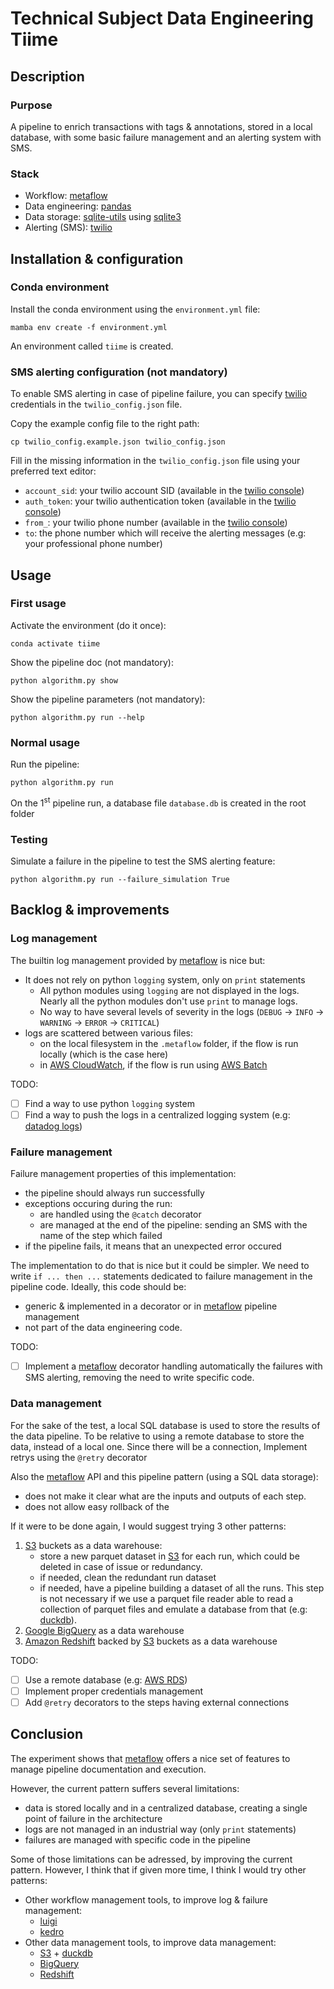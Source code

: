 # Technical Subject Data Engineering Tiime

## Description

### Purpose

A pipeline to enrich transactions with tags & annotations, stored in a local database, with some basic failure management and an alerting system with SMS.

### Stack

* Workflow: [metaflow](https://metaflow.org/)
* Data engineering: [pandas](https://pandas.pydata.org/)
* Data storage: [sqlite-utils](https://sqlite-utils.datasette.io/en/stable/) using [sqlite3](https://docs.python.org/3/library/sqlite3.html)
* Alerting (SMS): [twilio](https://www.twilio.com/docs/libraries/python)

## Installation & configuration

### Conda environment

Install the conda environment using the `environment.yml` file:
  ```
  mamba env create -f environment.yml
  ```

An environment called `tiime` is created.

### SMS alerting configuration (not mandatory)

To enable SMS alerting in case of pipeline failure, you can specify [twilio](https://www.twilio.com/docs/libraries/python) credentials in the `twilio_config.json` file.

Copy the example config file to the right path:
```
cp twilio_config.example.json twilio_config.json
```

Fill in the missing information in the `twilio_config.json` file using your preferred text editor:
- `account_sid`: your twilio account SID (available in the [twilio console](https://console.twilio.com/))
- `auth_token`: your twilio authentication token (available in the [twilio console](https://console.twilio.com/))
- `from_`: your twilio phone number (available in the [twilio console](https://console.twilio.com/))
- `to`: the phone number which will receive the alerting messages (e.g: your professional phone number)

## Usage

### First usage

Activate the environment (do it once):
```
conda activate tiime
```

Show the pipeline doc (not mandatory):
```
python algorithm.py show
```

Show the pipeline parameters (not mandatory):
```
python algorithm.py run --help
```

### Normal usage

Run the pipeline:
```
python algorithm.py run
```

On the 1<sup>st</sup> pipeline run, a database file `database.db` is created in the root folder

### Testing

Simulate a failure in the pipeline to test the SMS alerting feature:
```
python algorithm.py run --failure_simulation True
```

## Backlog & improvements

### Log management

The builtin log management provided by [metaflow](https://metaflow.org/) is nice but:
- It does not rely on python `logging` system, only on `print` statements
  - All python modules using `logging` are not displayed in the logs. Nearly all the python modules don't use `print` to manage logs.
  - No way to have several levels of severity in the logs (`DEBUG` → `INFO` → `WARNING` → `ERROR` → `CRITICAL`)
- logs are scattered between various files:
  - on the local filesystem in the `.metaflow` folder, if the flow is run locally (which is the case here)
  - in [AWS CloudWatch](https://aws.amazon.com/cloudwatch/), if the flow is run using [AWS Batch](https://aws.amazon.com/batch/)

TODO:
- [ ] Find a way to use python `logging` system
- [ ] Find a way to push the logs in a centralized logging system (e.g: [datadog logs](https://docs.datadoghq.com/logs/))

### Failure management

Failure management properties of this implementation:
- the pipeline should always run successfully
- exceptions occuring during the run:
  - are handled using the `@catch` decorator 
  - are managed at the end of the pipeline: sending an SMS with the name of the step which failed
- if the pipeline fails, it means that an unexpected error occured

The implementation to do that is nice but it could be simpler. We need to write `if ... then ...` statements dedicated to failure management in the pipeline code. Ideally, this code should be:
- generic & implemented in a decorator or in [metaflow](https://metaflow.org/) pipeline management
- not part of the data engineering code.

TODO:
- [ ] Implement a [metaflow](https://metaflow.org/) decorator handling automatically the failures with SMS alerting, removing the need to write specific code.

### Data management

For the sake of the test, a local SQL database is used to store the results of the data pipeline. To be relative to using a remote database to store the data, instead of a local one. Since there will be a connection, Implement retrys using the `@retry` decorator

Also the [metaflow](https://metaflow.org/) API and this pipeline pattern (using a SQL data storage):
- does not make it clear what are the inputs and outputs of each step.
- does not allow easy rollback of the 

If it were to be done again, I would suggest trying 3 other patterns:
1. [S3](https://aws.amazon.com/s3/) buckets as a data warehouse:
   - store a new parquet dataset in [S3](https://aws.amazon.com/s3/) for each run, which could be deleted in case of issue or redundancy.
   - if needed, clean the redundant run dataset
   - if needed, have a pipeline building a dataset of all the runs. This step is not necessary if we use a parquet file reader able to read a collection of parquet files and emulate a database from that (e.g: [duckdb](https://duckdb.org/docs/data/parquet)).
2. [Google BigQuery](https://cloud.google.com/bigquery) as a data warehouse
3. [Amazon Redshift](https://docs.aws.amazon.com/redshift/index.html) backed by [S3](https://aws.amazon.com/s3/) buckets as a data warehouse

TODO:
- [ ] Use a remote database (e.g: [AWS RDS](https://aws.amazon.com/rds/))
- [ ] Implement proper credentials management
- [ ] Add `@retry` decorators to the steps having external connections

## Conclusion

The experiment shows that [metaflow](https://metaflow.org/) offers a nice set of features to manage pipeline documentation and execution.

However, the current pattern suffers several limitations:
- data is stored locally and in a centralized database, creating a single point of failure in the architecture
- logs are not managed in an industrial way (only `print` statements)
- failures are managed with specific code in the pipeline

Some of those limitations can be adressed, by improving the current pattern. However, I think that if given more time, I think I would try other patterns:
- Other workflow management tools, to improve log & failure management:
  - [luigi](https://luigi.readthedocs.io/en/stable/)
  - [kedro](https://kedro.readthedocs.io/en/stable/)
- Other data management tools, to improve data management:
  - [S3](https://aws.amazon.com/s3/) + [duckdb](https://duckdb.org/)
  - [BigQuery](https://cloud.google.com/bigquery)
  - [Redshift](https://docs.aws.amazon.com/redshift/index.html)


